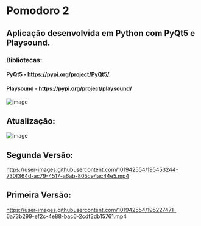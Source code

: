 # Pomodoro 2
## Aplicação desenvolvida em Python com PyQt5 e Playsound.

### Bibliotecas:

#### PyQt5 - https://pypi.org/project/PyQt5/
#### Playsound - https://pypi.org/project/playsound/

![image](https://user-images.githubusercontent.com/101942554/195227742-d563fbf3-a134-40fd-aca0-5fdf45913275.png)

## Atualização:

![image](https://user-images.githubusercontent.com/101942554/195452284-563bd001-a9ed-4d5b-a6ba-3b7a650d7b00.png)

## Segunda Versão:




https://user-images.githubusercontent.com/101942554/195453244-730f364d-ac79-4517-a6ab-805ce4ac44e5.mp4



## Primeira Versão:

https://user-images.githubusercontent.com/101942554/195227471-6a73b299-ef2c-4e88-bac6-2cdf3db15761.mp4


